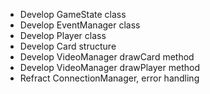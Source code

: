 - Develop GameState class
- Develop EventManager class
- Develop Player class
- Develop Card structure
- Develop VideoManager drawCard method
- Develop VideoManager drawPlayer method
- Refract ConnectionManager, error handling